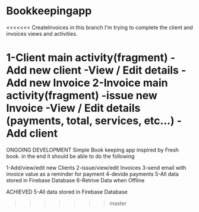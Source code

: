# Bookkeepingapp
<<<<<<< CreateInvoices
in this branch I'm trying to complete the client and invoices views and activities.

1-Client main activity(fragment)
    -Add new client
    -View / Edit details
    -Add new Invoice
2-Invoice main activity(fragment)
    -issue new Invoice
    -View / Edit details (payments, total, services, etc...)
    -Add client
=======

ONGOING DEVELOPMENT
Simple Book keeping app inspired by Fresh book.
in the end it should be able to do the following

1-Add/view/edit new Clients
2-issue/view/edit Invoices
3-send email with invoice value as a reminder for payment
4-devide payments
5-All data stored in Firebase Database
6-Retrive Data when Offline

ACHIEVED 
5-All data stored in Firebase Database

>>>>>>> master
